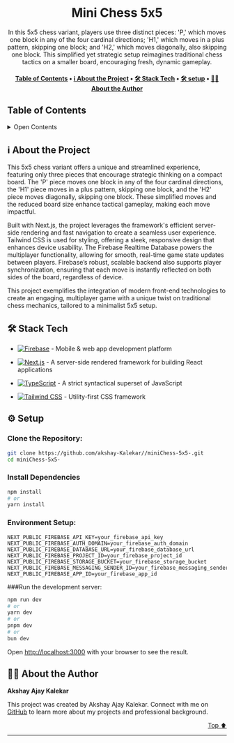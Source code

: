 <a name="readme-top"></a>
<div align="center">



# Mini Chess 5x5

In this 5x5 chess variant, players use three distinct pieces: 'P,' which moves one block in any of the four cardinal directions; 'H1,' which moves in a plus pattern, skipping one block; and 'H2,' which moves diagonally, also skipping one block. This simplified yet strategic setup reimagines traditional chess tactics on a smaller board, encouraging fresh, dynamic gameplay.

</div>


<div align="center"><h4><a href="#-table-of-contents">️Table of Contents</a> • <a href="#-about-the-project">ℹ️ About the Project</a> • <a href="#-stack-tech">🛠 Stack Tech</a> • <a href="#-%EF%B8%8F-setup">🛠 setup</a> • <a href="#-about-the-author">👨🏻‍ About the Author</a></h4></div>

## ️Table of Contents
 <details>
<summary>Open Contents</summary>

- [Mini Chess 5x5](#mini-chess-5x5)
  - [ℹ️ About the Project](#-about-the-project)
  - [🛠 Stack Tech](#-stack-tech)
  - [👨🏻‍ About the Author](#-about-the-author)
</details>

## ℹ️ About the Project

This 5x5 chess variant offers a unique and streamlined experience, featuring only three pieces that encourage strategic thinking on a compact board. The 'P' piece moves one block in any of the four cardinal directions, the 'H1' piece moves in a plus pattern, skipping one block, and the 'H2' piece moves diagonally, skipping one block. These simplified moves and the reduced board size enhance tactical gameplay, making each move impactful.

Built with Next.js, the project leverages the framework's efficient server-side rendering and fast navigation to create a seamless user experience. Tailwind CSS is used for styling, offering a sleek, responsive design that enhances device usability. The Firebase Realtime Database powers the multiplayer functionality, allowing for smooth, real-time game state updates between players. Firebase’s robust, scalable backend also supports player synchronization, ensuring that each move is instantly reflected on both sides of the board, regardless of device.

This project exemplifies the integration of modern front-end technologies to create an engaging, multiplayer game with a unique twist on traditional chess mechanics, tailored to a minimalist 5x5 setup.



## 🛠 Stack Tech
- [![Firebase][Firebase-badge]][Firebase-url] - Mobile & web app development platform

[Firebase-badge]: https://img.shields.io/badge/Firebase-FFCA28?style=for-the-badge&logo=firebase
[Firebase-url]: }
- [![Next.js][Next.js-badge]][Next.js-url] - A server-side rendered framework for building React applications

[Next.js-badge]: https://img.shields.io/badge/Next.js-000000?style=for-the-badge&logo=nextjs
[Next.js-url]: }
- [![TypeScript][TypeScript-badge]][TypeScript-url] - A strict syntactical superset of JavaScript

[TypeScript-badge]: https://img.shields.io/badge/TypeScript-3178C6?style=for-the-badge&logo=typescript
[TypeScript-url]: }
- [![Tailwind CSS][Tailwind CSS-badge]][Tailwind CSS-url] - Utility-first CSS framework

[Tailwind CSS-badge]: https://img.shields.io/badge/Tailwind%20CSS-38B2AC?style=for-the-badge&logo=tailwindcss
[Tailwind CSS-url]: }

## ⚙️ Setup
### Clone the Repository:
```bash
git clone https://github.com/akshay-Kalekar//miniChess-5x5-.git
cd miniChess-5x5-
```
### Install Dependencies
```bash
npm install
# or
yarn install
```
### Environment Setup:
```.local.env
NEXT_PUBLIC_FIREBASE_API_KEY=your_firebase_api_key
NEXT_PUBLIC_FIREBASE_AUTH_DOMAIN=your_firebase_auth_domain
NEXT_PUBLIC_FIREBASE_DATABASE_URL=your_firebase_database_url
NEXT_PUBLIC_FIREBASE_PROJECT_ID=your_firebase_project_id
NEXT_PUBLIC_FIREBASE_STORAGE_BUCKET=your_firebase_storage_bucket
NEXT_PUBLIC_FIREBASE_MESSAGING_SENDER_ID=your_firebase_messaging_sender_id
NEXT_PUBLIC_FIREBASE_APP_ID=your_firebase_app_id
```

###Run the development server:
```bash
npm run dev
# or
yarn dev
# or
pnpm dev
# or
bun dev
```


Open [http://localhost:3000](http://localhost:3000) with your browser to see the result.


## 👨🏻‍ About the Author

**Akshay Ajay Kalekar**

This project was created by Akshay Ajay Kalekar. Connect with me on [GitHub](https://github.com/https://github.com/akshay-Kalekar)  to learn more about my projects and professional background.


<p align="right"><a href="#readme-top">Top ⬆️</a></p>

---

